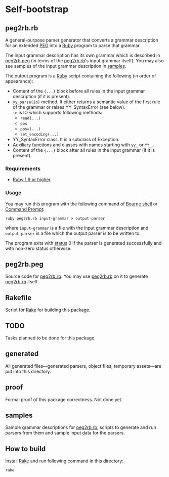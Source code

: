 Self-bootstrap
==============

<a id="peg2rb.rb"/> peg2rb.rb
-----------------------------

A general-purpose parser generator that converts a grammar description for an extended [PEG](http://en.wikipedia.org/wiki/Parsing_expression_grammar) into a [Ruby](http://ruby-lang.org) program to parse that grammar.

The input grammar description has its own grammar which is described in [peg2rb.peg](#peg2rb.peg) (in terms of the [peg2rb.rb](#peg2rb.rb)'s input grammar itself). You may also see samples of the input grammar description in [samples](#samples).

The output program is a [Ruby](http://ruby-lang.org) script containing the following (in order of appearance):

* Content of the `{...}` block before all rules in the input grammar description (if it is present).
* `yy_parse(io)` method. It either returns a semantic value of the first rule of the grammar or raises YY\_SyntaxError (see below).<br/>
  `io` is IO which supports following methods:
  * `read(...)`
  * `pos`
  * `pos=(...)`
  * `set_encoding(...)`
* YY\_SyntaxError class. It is a subclass of Exception.
* Auxiliary functions and classes with names starting with `yy_` or `YY_`.
* Content of the `{...}` block after all rules in the input grammar (if it is present).

### Requirements ###

* [Ruby 1.9 or higher](http://ruby-lang.org)

### Usage ###

You may run this program with the following command of [Bourne shell](http://en.wikipedia.org/wiki/Bourne_shell) or [Command Prompt](http://en.wikipedia.org/wiki/CMD.EXE_%28Windows%29):

    ruby peg2rb.rb input-grammar > output-parser

where `input-grammar` is a file with the input grammar description and `output-parser` is a file which the output parser is to be written to.

The program exits with [status](http://en.wikipedia.org/wiki/Exit_status) 0 if the parser is generated successfully and with non-zero status otherwise.

<a id="peg2rb.peg"/> peg2rb.peg
-------------------------------

Source code for [peg2rb.rb](#peg2rb.rb). You may use [peg2rb.rb](#peg2rb.rb) on it to generate [peg2rb.rb](#peg2rb.rb) itself.

Rakefile
--------

Script for [Rake](http://rake.rubyforge.org/) for building this package.

TODO
----

Tasks planned to be done for this package.

generated
---------

All generated files—generated parsers, object files, temporary assets—are put into this directory.

proof
-----

Formal proof of this package correctness. Not done yet.

<a id="samples"/> samples
-------------------------

Sample grammar descriptions for [peg2rb.rb](#peg2rb.rb), scripts to generate and run parsers from them and sample input data for the parsers.

How to build
------------

Install [Rake](http://rake.rubyforge.org/) and run following command in this directory:

    rake
